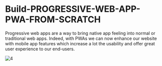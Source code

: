 # Build-PROGRESSIVE-WEB-APP-PWA-FROM-SCRATCH
Progressive web apps are a way to bring native app feeling into normal or traditional web apps. Indeed, with PWAs we can now enhance our website with mobile app features which increase a lot the usability and offer great user experience to our end-users.

![4](https://user-images.githubusercontent.com/48913682/94542242-79d38580-0240-11eb-879a-64d6ccb0aeef.PNG)

